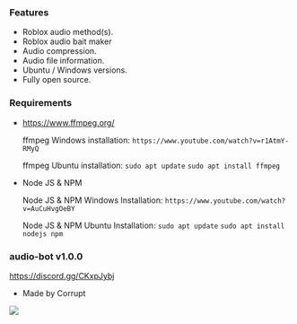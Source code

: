 ### Features

- Roblox audio method(s).
- Roblox audio bait maker
- Audio compression.
- Audio file information.
- Ubuntu / Windows versions.
- Fully open source.

### Requirements
-  https://www.ffmpeg.org/ 

	ffmpeg Windows installation: 
	``https://www.youtube.com/watch?v=r1AtmY-RMyQ``

	ffmpeg Ubuntu installation: 
	``sudo apt update``
	``sudo apt install ffmpeg``

- Node JS & NPM

	Node JS & NPM Windows Installation:
	``https://www.youtube.com/watch?v=AuCuHvgOeBY``
	
	Node JS & NPM Ubuntu Installation:
	``sudo apt update``
	``sudo apt install nodejs npm``
	

### audio-bot v1.0.0
https://discord.gg/CKxpJybj
- Made by Corrupt

![](https://i.ibb.co/82nXS5g/8878438ae9ba96d53f67f5dc34e67fce.png)
